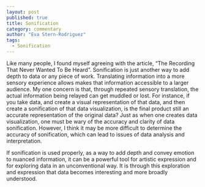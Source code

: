 ```yaml
---
layout: post
published: true
title: Sonification
category: commentary
author: "Eva Stern-Rodriguez"
tags: 
  - Sonification
---
```


Like many people, I found myself agreeing with the article,  “The Recording That Never Wanted To Be Heard”.    Sonification is just another way to add depth to data or any piece of work. Translating information into a more sensory experience allows makes that information accessible to a larger audience.  My one concern is that, through repeated sensory translation, the actual information being relayed can get muddled or lost.  For instance, if you take data, and create a visual representation of that data, and then create a sonification of that data visualization, is the final product still an accurate representation of the original data?  Just as when one creates data visualization, one must be wary of the accuracy and clarity of data sonification.  However, I think it may be more difficult to determine the accuracy of sonification, which can lead to issues of data analysis and interpretation.  

If sonification is used properly, as a way to add depth and convey emotion to nuanced information, it can be a powerful tool for artistic expression and for exploring data in an unconventional way.  It is through this exploration and expression that data becomes interesting and more broadly understood.